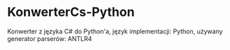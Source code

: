 # KonwerterCs-Python

Konwerter z języka C# do Python'a, język implementacji: Python, używany generator parserów: ANTLR4
